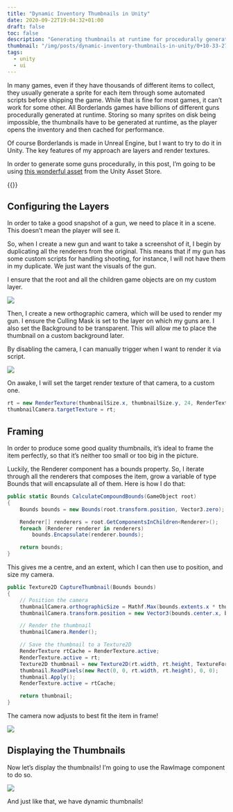 ```yaml
---
title: "Dynamic Inventory Thumbnails in Unity"
date: 2020-09-22T19:04:32+01:00
draft: false
toc: false
description: "Generating thumbnails at runtime for procedurally generated guns. Let’s talk render textures and layers."
thumbnail: "/img/posts/dynamic-inventory-thumbnails-in-unity/0+10-33-27-2484.png"
tags:
  - unity
  - ui
---
```


In many games, even if they have thousands of different items to collect, they usually generate a sprite for each item through some automated scripts before shipping the game. While that is fine for most games, it can’t work for some other. All Borderlands games have billions of different guns procedurally generated at runtime. Storing so many sprites on disk being impossible, the thumbnails have to be generated at runtime, as the player opens the inventory and then cached for performance.

Of course Borderlands is made in Unreal Engine, but I want to try to do it in Unity.
The key features of my approach are layers and render textures. 

In order to generate some guns procedurally, in this post, I’m going to be using [this wonderful asset](https://assetstore.unity.com/packages/3d/props/guns/modular-gun-pack-85412) from the Unity Asset Store.

{{<youtube dUM_On6oG6M>}}

## Configuring the Layers

In order to take a good snapshot of a gun, we need to place it in a scene. This doesn’t mean the player will see it.

So, when I create a new gun and want to take a screenshot of it, I begin by duplicating all the renderers from the original. This means that if my gun has some custom scripts for handling shooting, for instance, I will not have them in my duplicate. We just want the visuals of the gun.

I ensure that the root and all the children game objects are on my custom layer.

![](/img/posts/dynamic-inventory-thumbnails-in-unity/Unity_2020-09-22_20-34-40.png)

Then, I create a new orthographic camera, which will be used to render my gun.
I ensure the Culling Mask is set to the layer on which my guns are.
I also set the Background to be transparent. This will allow me to place the thumbnail on a custom background later.

By disabling the camera, I can manually trigger when I want to render it via script.

![](/img/posts/dynamic-inventory-thumbnails-in-unity/Unity_2020-09-22_20-41-20+(cropped).jpg)

On awake, I will set the target render texture of that camera, to a custom one.

```csharp
rt = new RenderTexture(thumbnailSize.x, thumbnailSize.y, 24, RenderTextureFormat.ARGB32, 1);
thumbnailCamera.targetTexture = rt;
```

## Framing

In order to produce some good quality thumbnails, it’s ideal to frame the item perfectly, so that it’s neither too small or too big in the picture.

Luckily, the Renderer component has a bounds property. So, I iterate through all the renderers that composes the item, grow a variable of type Bounds that will encapsulate all of them. Here is how I do that:

```csharp
public static Bounds CalculateCompoundBounds(GameObject root)
{
    Bounds bounds = new Bounds(root.transform.position, Vector3.zero);

    Renderer[] renderers = root.GetComponentsInChildren<Renderer>();
    foreach (Renderer renderer in renderers)
        bounds.Encapsulate(renderer.bounds);

    return bounds;
}
```

This gives me a centre, and an extent, which I can then use to position, and size my camera. 

```csharp
public Texture2D CaptureThumbnail(Bounds bounds)
{
    // Position the camera
    thumbnailCamera.orthographicSize = Mathf.Max(bounds.extents.x * thumbnailInvertRatio, bounds.extents.y) + thumbnailPadding;
    thumbnailCamera.transform.position = new Vector3(bounds.center.x, bounds.center.y, thumbnailCamera.transform.position.z);

    // Render the thumbnail
    thumbnailCamera.Render();

    // Save the thumbnail to a Texture2D
    RenderTexture rtCache = RenderTexture.active;
    RenderTexture.active = rt;
    Texture2D thumbnail = new Texture2D(rt.width, rt.height, TextureFormat.ARGB32, false);
    thumbnail.ReadPixels(new Rect(0, 0, rt.width, rt.height), 0, 0);
    thumbnail.Apply();
    RenderTexture.active = rtCache;

    return thumbnail;
}
```

The camera now adjusts to best fit the item in frame!

![](/img/posts/dynamic-inventory-thumbnails-in-unity/framing_demo.gif)

## Displaying the Thumbnails

Now let’s display the thumbnails! I’m going to use the RawImage component to do so.

![](/img/posts/dynamic-inventory-thumbnails-in-unity/Unity_2020-09-22_22-30-19.jpg)

And just like that, we have dynamic thumbnails!
